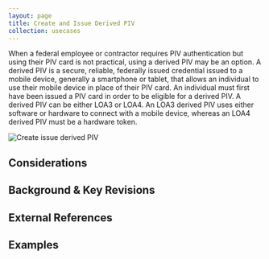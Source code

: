 ```yaml
---
layout: page
title: Create and Issue Derived PIV
collection: usecases
---
```

When a federal employee or contractor requires PIV authentication but using their PIV card is not practical, using a derived PIV may be an option. 
A derived PIV is a secure, reliable, federally issued credential issued to a mobile device, generally a smartphone or tablet, that allows an individual to use their mobile device in place of their PIV card. An individual must first have been issued a PIV card in order to be eligible for a derived PIV.
A derived PIV can be either LOA3 or LOA4. An LOA3 derived PIV uses either software or hardware to connect with a mobile device, whereas an LOA4 derived PIV must be a hardware token.

![Create issue derived PIV](../../img/Derived.png)

## Considerations

## Background & Key Revisions

## External References

## Examples
